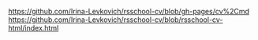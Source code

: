 https://github.com/Irina-Levkovich/rsschool-cv/blob/gh-pages/cv%2Cmd
https://github.com/Irina-Levkovich/rsschool-cv/blob/rsschool-cv-html/index.html

